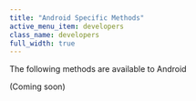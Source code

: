 ```yaml
---
title: "Android Specific Methods"
active_menu_item: developers
class_name: developers
full_width: true
---
```


The following methods are available to Android

(Coming soon)

